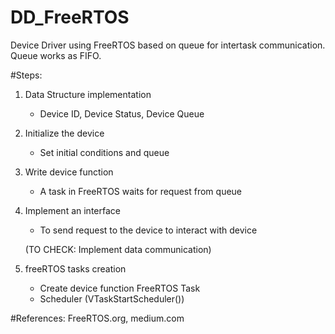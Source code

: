 # DD_FreeRTOS
Device Driver using FreeRTOS based on queue for intertask communication.
Queue works as FIFO.

#Steps: 

1. Data Structure implementation
	- Device ID, Device Status, Device Queue

2. Initialize the device
	- Set initial conditions and queue	

3. Write device function
	- A task in FreeRTOS waits for request from queue

4. Implement an interface
	- To send request to the device to interact with device
	
	(TO CHECK: Implement data communication)

5. freeRTOS tasks creation
	- Create device function FreeRTOS Task
	- Scheduler (VTaskStartScheduler())


#References: FreeRTOS.org, medium.com
